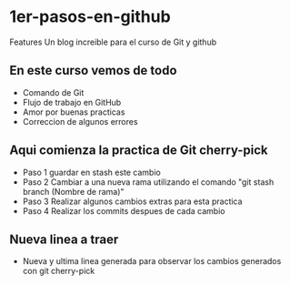 # 1er-pasos-en-github
Features
Un blog increible para el curso de Git y github

## En este curso vemos de todo
* Comando de Git
* Flujo de trabajo en GitHub
* Amor por buenas practicas
* Correccion de algunos errores

## Aqui comienza la practica de Git cherry-pick
* Paso 1 guardar en stash este cambio
* Paso 2 Cambiar a una nueva rama utilizando el comando "git stash branch (Nombre de rama)"
* Paso 3 Realizar algunos cambios extras para esta practica
* Paso 4 Realizar los commits despues de cada cambio

## Nueva linea a traer
* Nueva y ultima linea generada para observar los cambios generados con git cherry-pick
